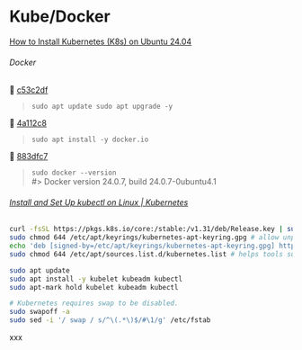# Kube/Docker

[How to Install Kubernetes (K8s) on Ubuntu 24.04](https://hostnextra.com/learn/tutorials/how-to-install-kubernetes-k8s-on-ubuntu)

###### Docker

🚢 [c53c2df](https://github.com/arafatm/learn.pulumi/commit/c53c2df) 
> `sudo apt update sudo apt upgrade -y`

🚢 [4a112c8](https://github.com/arafatm/learn.pulumi/commit/4a112c8)
> `sudo apt install -y docker.io`

🚢 [883dfc7](https://github.com/arafatm/learn.pulumi/commit/883dfc7)
> `sudo docker --version`  
> #> Docker version 24.0.7, build 24.0.7-0ubuntu4.1

###### [Install and Set Up kubectl on Linux | Kubernetes](https://kubernetes.io/docs/tasks/tools/install-kubectl-linux/#install-using-native-package-management)

```bash
curl -fsSL https://pkgs.k8s.io/core:/stable:/v1.31/deb/Release.key | sudo gpg --dearmor -o /etc/apt/keyrings/kubernetes-apt-keyring.gpg  
sudo chmod 644 /etc/apt/keyrings/kubernetes-apt-keyring.gpg # allow unprivileged APT programs to read this keyring  
echo 'deb [signed-by=/etc/apt/keyrings/kubernetes-apt-keyring.gpg] https://pkgs.k8s.io/core:/stable:/v1.31/deb/ /' | sudo tee /etc/apt/sources.list.d/kubernetes.list  
sudo chmod 644 /etc/apt/sources.list.d/kubernetes.list # helps tools such as command-not-found to work correctly  

sudo apt update  
sudo apt install -y kubelet kubeadm kubectl
sudo apt-mark hold kubelet kubeadm kubectl

# Kubernetes requires swap to be disabled.
sudo swapoff -a 
sudo sed -i '/ swap / s/^\(.*\)$/#\1/g' /etc/fstab
```

xxx
